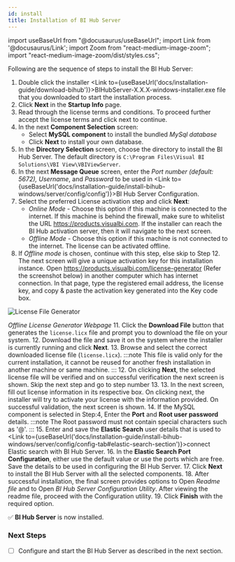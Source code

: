 ```yaml
---
id: install
title: Installation of BI Hub Server
---
```


import useBaseUrl from "@docusaurus/useBaseUrl";
import Link from '@docusaurus/Link';
import Zoom from "react-medium-image-zoom";
import "react-medium-image-zoom/dist/styles.css";

<!-- 
The recommended Port Requirements for the different Components have been listed in the Table below:

| Component      | Default Port |
|----------------|--------------|
| Elastic Search | 9443         |
| Rabbit MQ      | 5672         |

*Table: Port Requirements for Components*
-->
Following are the sequence of steps to install the BI Hub Server:

1. Double click the installer <Link to={useBaseUrl('docs/installation-guide/download-bihub')}>BIHubServer-X.X.X-windows-installer.exe</Link> file that you downloaded to start the installation process.
1. Click **Next** in the **Startup Info** page.
1. Read through the license terms and conditions. To proceed further accept the license terms and click next to continue.
1. In the next **Component Selection** screen:
   - Select **MySQL component** to install the bundled *MySql database*
   - Click **Next** to install your own database.
2. In the **Directory Selection** screen, choose the directory to install the BI Hub Server. The default directory is `C:\Program Files\Visual BI Solutions\VBI View\VBIViewServer`.
3. In the next **Message Queue** screen, enter the *Port number (default: 5672), Username*, and *Password* to be used in <Link to={useBaseUrl('docs/installation-guide/install-bihub-windows/server/config/config')}>BI Hub Server Configuration</Link>.
4. Select the preferred License activation step and click **Next**:
   - *Online Mode* - Choose this option if this machine is connected to the internet. If this machine is behind the firewall, make sure to whitelist the URL https://products.visualbi.com. If the installer can reach the BI Hub activation server, then it will navigate to the next screen.
   - *Offline Mode* - Choose this option if this machine is not connected to the internet. The license can be activated offline.
5.  If *Offline mode* is chosen, continue with this step, else skip to Step 12. The next screen will give a unique activation key for this installation instance. Open https://products.visualbi.com/license-generator (Refer the screenshot below) in another computer which has internet connection. In that page, type the registered email address, the license key, and copy & paste the activation key generated into the Key code box.
   <div>
     <Zoom>
       <img alt="License File Generator" src={useBaseUrl('/doc-images/fig3.1-licence-generator.png')}/>
     </Zoom>
   </div>

   *Offline License Generator Webpage*
11. Click the **Download File** button that generates the `license.licx` file and prompt you to download the file on your system.
12. Download the file and save it on the system where the installer is currently running and click **Next**.
13. Browse and select the correct downloaded license file (`license.licx`). 
   :::note
   This file is valid only for the current installation, it cannot be reused for another fresh installation in another machine or same machine.
   :::
12. On clicking **Next**, the selected license file will be verified and on successful verification the next screen is shown. Skip the next step and go to step number 13.
13. In the next screen, fill out license information in its respective box. On clicking next, the installer will try to activate your license with the information provided. On successful validation, the next screen is shown.
14. If the MySQL component is selected in Step:4, Enter the **Port** and **Root user password** details.
    :::note
    The Root password must not contain special characters such as '@'.
    :::
15. Enter and save the **Elastic Search** user details that is used to <Link to={useBaseUrl('docs/installation-guide/install-bihub-windows/server/config/config-tab#elastic-search-section')}>connect Elastic search with BI Hub Server</Link>.
16. In the **Elastic Search Port Configuration**, either use the default value or use the ports which are free. Save the details to be used in configuring the BI Hub Server.
17. Click **Next** to install the BI Hub Server with all the selected components.
18. After successful installation, the final screen provides options to Open *Readme file* and to Open *BI Hub Server Configuration Utility*. After viewing the readme file, proceed with the Configuration utility.
19. Click **Finish** with the required option.

:white_check_mark: **BI Hub Server** is now installed.

### Next Steps

- [ ] Configure and start the BI Hub Server as described in the next section.